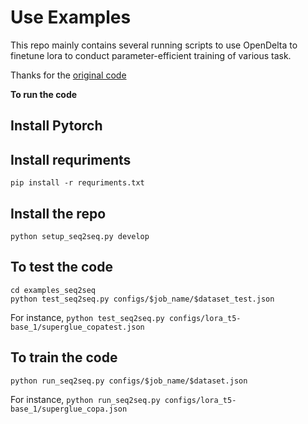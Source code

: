 # Use Examples

This repo mainly contains several running scripts to use OpenDelta to finetune lora to conduct parameter-efficient training of various task.

Thanks for the [original code](https://github.com/thunlp/OpenDelta/tree/main/examples/)

**To run the code**

## Install Pytorch


## Install requriments

```
pip install -r requriments.txt
```
## Install the repo
```
python setup_seq2seq.py develop
```
## To test the code
```
cd examples_seq2seq
python test_seq2seq.py configs/$job_name/$dataset_test.json
```
For instance, `python test_seq2seq.py configs/lora_t5-base_1/superglue_copatest.json`

## To train the code
```
python run_seq2seq.py configs/$job_name/$dataset.json
```
For instance, `python run_seq2seq.py configs/lora_t5-base_1/superglue_copa.json`
